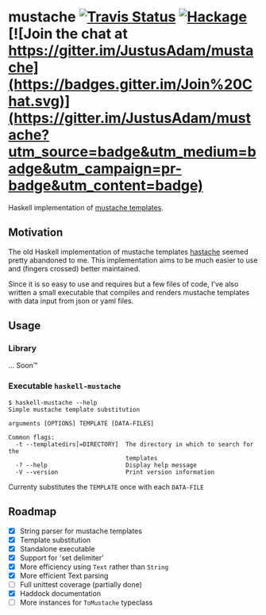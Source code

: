 # mustache [![Travis Status](https://travis-ci.org/JustusAdam/mustache.svg?branch=master)](https://travis-ci.org/JustusAdam/mustache) [![Hackage](https://img.shields.io/hackage/v/mustache.svg)](https://hackage.haskell.org/package/mustache) [![Join the chat at https://gitter.im/JustusAdam/mustache](https://badges.gitter.im/Join%20Chat.svg)](https://gitter.im/JustusAdam/mustache?utm_source=badge&utm_medium=badge&utm_campaign=pr-badge&utm_content=badge)

Haskell implementation of [mustache templates][mustache-homepage].

[mustache-homepage]: https://mustache.github.io

## Motivation

The old Haskell implementation of mustache templates [hastache][] seemed pretty abandoned to me. This implementation aims to be much easier to use and (fingers crossed) better maintained.

[hastache]: https://hackage.haskell.org/package/hastache

Since it is so easy to use and requires but a few files of code, I've also written a small executable that compiles and renders mustache templates with data input from json or yaml files.

## Usage

### Library

... Soon™

### Executable `haskell-mustache`

    $ haskell-mustache --help
    Simple mustache template substitution

    arguments [OPTIONS] TEMPLATE [DATA-FILES]

    Common flags:
      -t --templatedirs[=DIRECTORY]  The directory in which to search for the
                                     templates
      -? --help                      Display help message
      -V --version                   Print version information

Currenty substitutes the `TEMPLATE` once with each `DATA-FILE`

## Roadmap

- [x] String parser for mustache templates
- [x] Template substitution
- [x] Standalone executable
- [x] Support for 'set delimiter'
- [x] More efficiency using `Text` rather than `String`
- [x] More efficient Text parsing
- [ ] Full unittest coverage (partially done)
- [x] Haddock documentation
- [ ] More instances for `ToMustache` typeclass

